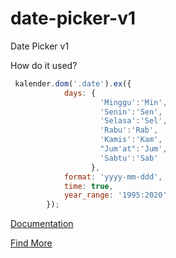 # date-picker-v1
Date Picker v1

How do it used?
```javascript
 kalender.dom('.date').ex({
            days: {
                    'Minggu':'Min',
                    'Senin':'Sen',
                    'Selasa':'Sel',
                    'Rabu':'Rab',
                    'Kamis':'Kam',
                    "Jum'at":'Jum',
                    'Sabtu':'Sab'
                  },
            format: 'yyyy-mm-ddd',
            time: true,
            year_range: '1995:2020'
        });
```

[Documentation](https://dimas-ak.web.app/documentation/date-picker-v1/)

[Find More](https://dimas-ak.web.app/)